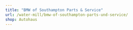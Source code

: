 ```yaml
---
title: "BMW of Southampton Parts & Service"
url: /water-mill/bmw-of-southampton-parts-und-service/
shop: Autohaus
---
```

